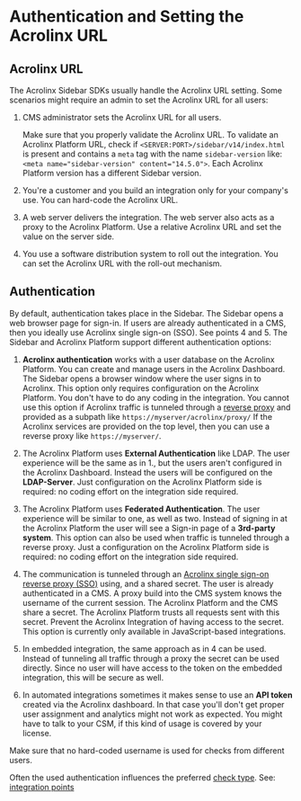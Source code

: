 # Authentication and Setting the Acrolinx URL

## Acrolinx URL

The Acrolinx Sidebar SDKs usually handle the Acrolinx URL setting.
Some scenarios might require an admin to set the Acrolinx URL for all users:

1. CMS administrator sets the Acrolinx URL for all users.

   Make sure that you properly validate the Acrolinx URL.
   To validate an Acrolinx Platform URL, check if `<SERVER:PORT>/sidebar/v14/index.html`
   is present and contains a `meta` tag with the name `sidebar-version` like: `<meta name="sidebar-version" content="14.5.0">`.
   Each Acrolinx Platform version has a different Sidebar version.

2. You're a customer and you build an integration only for your company's use.
   You can hard-code the Acrolinx URL.

3. A web server delivers the integration. The web server also acts as a proxy to the Acrolinx Platform.
   Use a relative Acrolinx URL and set the value on the server side.

4. You use a software distribution system to roll out the integration.
   You can set the Acrolinx URL with the roll-out mechanism.

## Authentication

By default, authentication takes place in the Sidebar. The Sidebar opens a web browser page for sign-in.
If users are already authenticated in a CMS, then you ideally use Acrolinx single sign-on (SSO). See points 4 and 5.
The Sidebar and Acrolinx Platform support different authentication options:

1. **Acrolinx authentication** works with a user database on the Acrolinx Platform.
   You can create and manage users in the Acrolinx Dashboard.
   The Sidebar opens a browser window where the user signs in to Acrolinx.
   This option only requires configuration on the Acrolinx Platform. You don't have to do any coding in the integration.
   You cannot use this option if Acrolinx traffic is tunneled through a
   [reverse proxy](https://en.wikipedia.org/wiki/Reverse_proxy) and provided as a subpath like
   `https://myserver/acrolinx/proxy/`
   If the Acrolinx services are provided on the top level, then you can use a reverse proxy like `https://myserver/`.

2. The Acrolinx Platform uses **External Authentication** like LDAP.
   The user experience will be the same as in 1., but the users aren't configured in the Acrolinx Dashboard.
   Instead the users will be configured on the **LDAP-Server**.
   Just configuration on the Acrolinx Platform side is required: no coding effort on the integration side required.

3. The Acrolinx Platform uses **Federated Authentication**.
   The user experience will be similar to one, as well as two.
   Instead of signing in at the Acrolinx Platform the user will see a Sign-in page of a **3rd-party system**.
   This option can also be used when traffic is tunneled through a reverse proxy.
   Just a configuration on the Acrolinx Platform side is required: no coding effort on the integration side required.

4. The communication is tunneled through an [Acrolinx single sign-on reverse proxy (SSO)](https://github.com/acrolinx/acrolinx-proxy-sample)
   using, and a shared secret. The user is already authenticated in a CMS.
   A proxy build into the CMS system knows the username of the current session.
   The Acrolinx Platform and the CMS share a secret. The Acrolinx Platform trusts all requests sent with this secret.
   Prevent the Acrolinx Integration of having access to the secret.
   This option is currently only available in JavaScript-based integrations.

5. In embedded integration, the same approach as in 4 can be used.
   Instead of tunneling all traffic through a proxy the secret can be used directly.
   Since no user will have access to the token on the embedded integration, this will be secure as well.

6. In automated integrations sometimes it makes sense to use an **API token** created via the Acrolinx dashboard.
   In that case you'll don't get proper user assignment and analytics might not work as expected.
   You might have to talk to your CSM, if this kind of usage is covered by your license.

Make sure that no hard-coded username is used for checks from different users.

Often the used authentication influences the preferred [check type](check-types.md). See: [integration points](integration-points.md)
